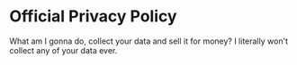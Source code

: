 # Official Privacy Policy
What am I gonna do, collect your data and sell it for money? I literally won't collect any of your data ever.